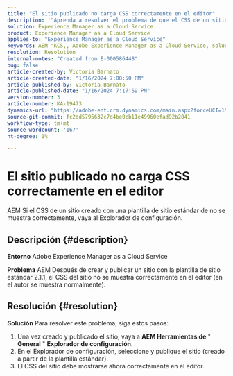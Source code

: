 ```yaml
---
title: "El sitio publicado no carga CSS correctamente en el editor"
description: '"Aprenda a resolver el problema de que el CSS de un sitio publicado no se carga correctamente".'
solution: Experience Manager as a Cloud Service
product: Experience Manager as a Cloud Service
applies-to: "Experience Manager as a Cloud Service"
keywords: AEM "KCS,, Adobe Experience Manager as a Cloud Service, solución de problemas, sitio publicado, no cargar CSS, editor"
resolution: Resolution
internal-notes: "Created from E-000586448"
bug: false
article-created-by: Victoria Barnato
article-created-date: "1/16/2024 7:08:50 PM"
article-published-by: Victoria Barnato
article-published-date: "1/16/2024 7:17:59 PM"
version-number: 3
article-number: KA-19473
dynamics-url: "https://adobe-ent.crm.dynamics.com/main.aspx?forceUCI=1&pagetype=entityrecord&etn=knowledgearticle&id=114ceba7-a2b4-ee11-a569-6045bd006704"
source-git-commit: fc2dd5795632c7d4be0cb11e49960efad92b2041
workflow-type: tm+mt
source-wordcount: '167'
ht-degree: 1%

---
```


# El sitio publicado no carga CSS correctamente en el editor


AEM Si el CSS de un sitio creado con una plantilla de sitio estándar de no se muestra correctamente, vaya al Explorador de configuración.

## Descripción {#description}


<b>Entorno</b>
Adobe Experience Manager as a Cloud Service

<b>Problema</b>
AEM Después de crear y publicar un sitio con la plantilla de sitio estándar 2.1.1, el CSS del sitio no se muestra correctamente en el editor (en el autor se muestra normalmente).


## Resolución {#resolution}


<b>Solución</b>
Para resolver este problema, siga estos pasos:

1. Una vez creado y publicado el sitio, vaya a <b>AEM Herramientas de</b> &quot; <b>General</b> &quot; <b>Explorador de configuración</b>.
2. En el Explorador de configuración, seleccione y publique el sitio (creado a partir de la plantilla estándar).
3. El CSS del sitio debe mostrarse ahora correctamente en el editor.


